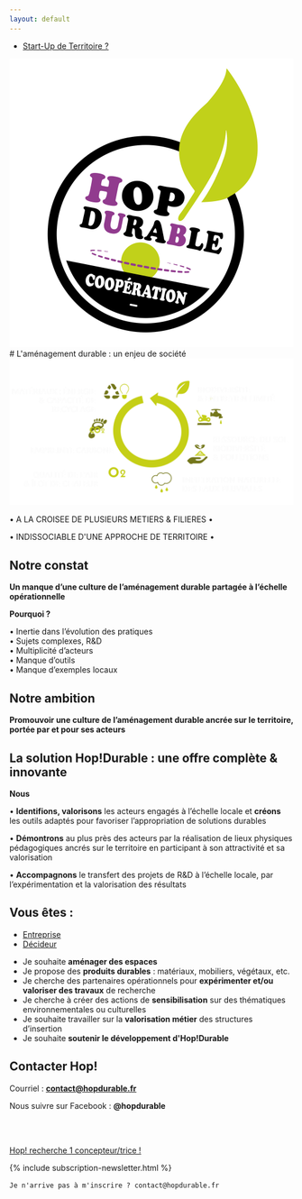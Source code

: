 ```yaml
---
layout: default
---
```


<section class="center">
  <nav class="site-nav">
    <ul>
      <li><a href="/hop-durable-gouvernance.html" class="button button--action">Start-Up de Territoire ?</a></li>
    </ul>
  </nav>
  <img src="assets/images/logo_hop_amenagement_durable_nov2.svg" alt="Logo de Hop durable">
  <br>
    
  <div class="bottom">  
    
  </div>
</section>


 
<section markdown="1" class="center">
# L'aménagement durable : un enjeu de société
<img src="assets/images/amenagement-durable-schema.svg">

• A LA CROISEE DE PLUSIEURS METIERS & FILIERES •  

• INDISSOCIABLE D'UNE APPROCHE DE TERRITOIRE •


</section>
 
 
<section markdown="1">

# Notre constat
**Un manque d’une culture de l’aménagement durable partagée à l’échelle opérationnelle**  

**Pourquoi ?**

• Inertie dans l’évolution des pratiques  
• Sujets complexes, R&D  
• Multiplicité d’acteurs  
• Manque d’outils  
• Manque d’exemples locaux  

# Notre ambition
**Promouvoir une culture de l’aménagement durable ancrée sur le territoire, portée par et pour ses acteurs**


</section>

<section markdown="1">

# La solution Hop!Durable : une offre complète & innovante  

**Nous**  

• **Identifions, valorisons** les acteurs engagés à l’échelle locale et **créons** les outils adaptés pour favoriser l’appropriation de solutions durables

• **Démontrons** au plus près des acteurs par la réalisation de lieux physiques pédagogiques ancrés sur le territoire en participant à son attractivité et sa valorisation

• **Accompagnons** le transfert des projets de R&D à l’échelle locale, par l’expérimentation et la valorisation des résultats

</section>
  
<section markdown="1">

# Vous êtes :

 <nav class="site-nav">
    <ul>
      <li><a href="/hop-durable-gouvernance.html" class="button button--action">Entreprise</a></li>
      <li><a href="/hop-durable-gouvernance.html" class="button button--action">Décideur</a></li>
    </ul>
  </nav>
  
  - Je souhaite **aménager des espaces**
  - Je propose des **produits durables** : matériaux, mobiliers, végétaux, etc.
  - Je cherche des partenaires opérationnels pour **expérimenter et/ou valoriser des travaux** de recherche
  - Je cherche à créer des actions de **sensibilisation** sur des thématiques environnementales ou culturelles
  - Je souhaite travailler sur la **valorisation métier** des structures d’insertion
  - Je souhaite **soutenir le développement d'Hop!Durable**

</section>

<section markdown="1" class="center">

# Contacter Hop!
Courriel : **contact@hopdurable.fr**

Nous suivre sur Facebook : **@hopdurable**

<br>
<br>
<p class="center">
  <a href="assets/pdf/hop-durable_recherche_concepteur_2.pdf" class="button">Hop! recherche 1 concepteur/trice ! </a>
</p>
  
</section>    

<section>
  {% include subscription-newsletter.html %}  
    
    Je n'arrive pas à m'inscrire ? contact@hopdurable.fr
  
</section>
